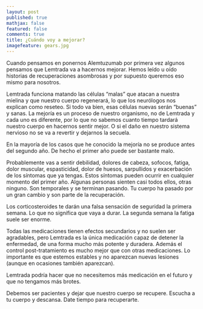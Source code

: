 ```yaml
---
layout: post
published: true
mathjax: false
featured: false
comments: true
title: ¿Cuándo voy a mejorar?
imagefeature: gears.jpg
---
```

Cuando pensamos en ponernos Alemtuzumab por primera vez algunos pensamos que Lemtrada va a hacernos mejorar. Hemos leído u oído historias de recuperaciones asombrosas y por supuesto queremos eso mismo para nosotros.

Lemtrada funciona matando las células “malas” que atacan a nuestra mielina y que nuestro cuerpo regenerará, lo que los neurólogos nos explican como reseteo. Si todo va bien, esas células nuevas serán “buenas” y sanas. La mejoría es un proceso de nuestro organismo, no de Lemtrada y cada uno es diferente, por lo que no sabemos cuanto tiempo tardará nuestro cuerpo en hacernos sentir mejor. O si el daño en nuestro sistema nervioso no se va a revertir y dejarnos la secuela.

En la mayoría de los casos que he conocido la mejoría no se produce antes del segundo año. De hecho el primer año puede ser bastante malo.

Probablemente vas a sentir debilidad, dolores de cabeza, sofocos, fatiga, dolor muscular, espasticidad, dolor de huesos, sarpullidos y exacerbación de los síntomas que ya tengas. Estos síntomas pueden ocurrir en cualquier momento del primer año. Algunas personas sienten casi todos ellos, otras ninguno. Son temporales y se terminan pasando. Tu cuerpo ha pasado por un gran cambio y son parte de la recuperación.

Los corticosteroides te darán una falsa sensación de seguridad la primera semana. Lo que no significa que vaya a durar. La segunda semana la fatiga suele ser enorme.

Todas las medicaciones tienen efectos secundarios y no suelen ser agradables, pero Lemtrada es la única medicación capaz de detener la enfermedad, de una forma mucho más potente y duradera. Además el control post-tratamiento es mucho mejor que con otras medicaciones. Lo importante es que estemos estables y no aparezcan nuevas lesiones (aunque en ocasiones también aparezcan). 

Lemtrada podría hacer que no necesitemos más medicación en el futuro y que no tengamos más brotes.

Debemos ser pacientes y dejar que nuestro cuerpo se recupere. Escucha a tu cuerpo y descansa. Date tiempo para recuperarte.